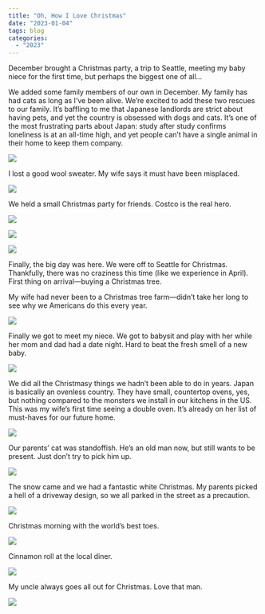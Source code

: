 ```yaml
---
title: "Oh, How I Love Christmas"
date: "2023-01-04"
tags: blog
categories: 
  - "2023"
---
```


December brought a Christmas party, a trip to Seattle, meeting my baby niece for the first time, but perhaps the biggest one of all…

We added some family members of our own in December. My family has had cats as long as I’ve been alive. We’re excited to add these two rescues to our family. It’s baffling to me that Japanese landlords are strict about having pets, and yet the country is obsessed with dogs and cats. It’s one of the most frustrating parts about Japan: study after study confirms loneliness is at an all-time high, and yet people can’t have a single animal in their home to keep them company.

![](images/P1000031.jpg)

I lost a good wool sweater. My wife says it must have been misplaced.

![](images/P1000073.jpg)

We held a small Christmas party for friends. Costco is the real hero.

![](images/P1000387.jpg)

![](images/P1000514.jpg)

![](images/P1000623.jpg)

Finally, the big day was here. We were off to Seattle for Christmas. Thankfully, there was no craziness this time (like we experience in April). First thing on arrival—buying a Christmas tree.

My wife had never been to a Christmas tree farm—didn’t take her long to see why we Americans do this every year.

![](images/P1001128.jpg)

Finally we got to meet my niece. We got to babysit and play with her while her mom and dad had a date night. Hard to beat the fresh smell of a new baby.

![](images/P1001219.jpg)

We did all the Christmasy things we hadn’t been able to do in years. Japan is basically an ovenless country. They have small, countertop ovens, yes, but nothing compared to the monsters we install in our kitchens in the US. This was my wife’s first time seeing a double oven. It’s already on her list of must-haves for our future home.

![](images/P1001260.jpg)

Our parents’ cat was standoffish. He’s an old man now, but still wants to be present. Just don’t try to pick him up.

![](images/P1001619.jpg)

The snow came and we had a fantastic white Christmas. My parents picked a hell of a driveway design, so we all parked in the street as a precaution.

![](images/P1001282.jpg)

Christmas morning with the world’s best toes.

![](images/P1001689.jpg)

Cinnamon roll at the local diner.

![](images/P1012102.jpg)

My uncle always goes all out for Christmas. Love that man.

![](images/P1001394.jpg)
